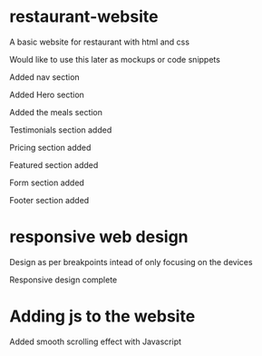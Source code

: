 # restaurant-website

A basic website for restaurant with html and css

Would like to use this later as mockups or code snippets

Added nav section

Added Hero section

Added the meals section

Testimonials section added

Pricing section added

Featured section added

Form section added

Footer section added

# responsive web design

Design as per breakpoints intead of only focusing on the devices

Responsive design complete

# Adding js to the website

Added smooth scrolling effect with Javascript
